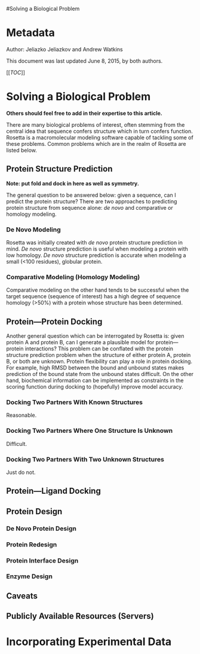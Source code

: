 #Solving a Biological Problem

Metadata
========

Author: Jeliazko Jeliazkov and Andrew Watkins 

This document was last updated June 8, 2015, by both authors.

[[_TOC_]]

Solving a Biological Problem
=============

**Others should feel free to add in their expertise to this article.**

There are many biological problems of interest, often stemming from the central idea that sequence confers structure which in turn confers function.
Rosetta is a macromolecular modeling software capable of tackling some of these problems.
Common problems which are in the realm of Rosetta are listed below.

## Protein Structure Prediction

**Note: put fold and dock in here as well as symmetry.**

The general question to be answered below: given a sequence, can I predict the protein structure?
There are two approaches to predicting protein structure from sequence alone: _de novo_ and comparative or homology modeling.

### De Novo Modeling

Rosetta was initially created with _de novo_ protein structure prediction in mind.
_De novo_ structure prediction is useful when modeling a protein with low homology. 
_De novo_ structure prediction is accurate when modeling a small (<100 residues), globular protein.

### Comparative Modeling (Homology Modeling)

Comparative modeling on the other hand tends to be successful when the target sequence (sequence of interest) has a high degree of sequence homology (>50%) with a protein whose structure has been determined.

## Protein—Protein Docking

Another general question which can be interrogated by Rosetta is: given protein A and protein B, can I generate a plausible model for protein—protein interactions?
This problem can be conflated with the protein structure prediction problem when the structure of either protein A, protein B, or both are unknown.
Protein flexibility can play a role in protein docking. 
For example, high RMSD between the bound and unbound states makes prediction of the bound state from the unbound states difficult. 
On the other hand, biochemical information can be implemented as constraints in the scoring function during docking to (hopefully) improve model accuracy.

### Docking Two Partners With Known Structures

Reasonable.

### Docking Two Partners Where One Structure Is Unknown

Difficult.

### Docking Two Partners With Two Unknown Structures

Just do not.

## Protein—Ligand Docking

## Protein Design

### De Novo Protein Design

### Protein Redesign

### Protein Interface Design

### Enzyme Design

## Caveats

## Publicly Available Resources (Servers)

Incorporating Experimental Data
==========

